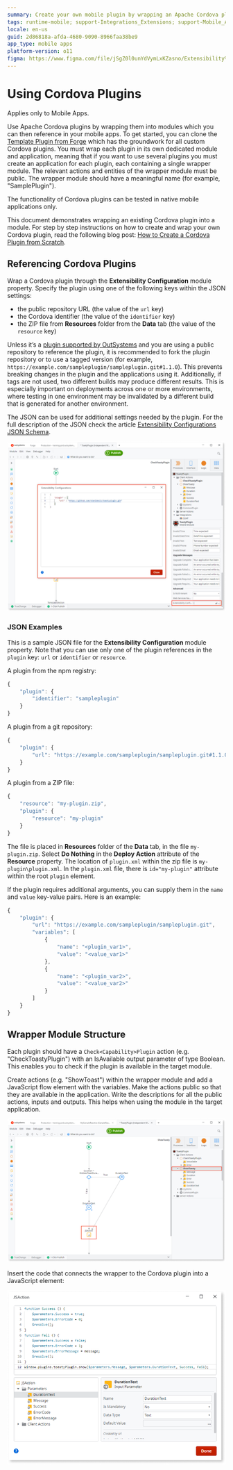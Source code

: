 ```yaml
---
summary: Create your own mobile plugin by wrapping an Apache Cordova plugin into an OutSystems module. Reference the plugin from the npm registry or git repository, or write it from zero.
tags: runtime-mobile; support-Integrations_Extensions; support-Mobile_Apps
locale: en-us
guid: 2d86818a-afda-4680-9090-8966faa38be9
app_type: mobile apps
platform-version: o11
figma: https://www.figma.com/file/jSgZ0l0unYdVymLxKZasno/Extensibility%20and%20Integration?node-id=410:32
---
```


# Using Cordova Plugins

<div class="info" markdown="1">

Applies only to Mobile Apps.

</div>

Use Apache Cordova plugins by wrapping them into modules which you can then reference in your mobile apps. To get started, you can clone the [Template Plugin from Forge](<https://www.outsystems.com/forge/component-overview/1676/template-plugin/>) which has the groundwork for all custom Cordova plugins. You must wrap each plugin in its own dedicated module and application, meaning that if you want to use several plugins you must create an application for each plugin, each containing a single wrapper module. The relevant actions and entities of the wrapper module must be public. The wrapper module should have a meaningful name (for example, "SamplePlugin").

The functionality of Cordova plugins can be tested in native mobile applications only.

This document demonstrates wrapping an existing Cordova plugin into a module. 
For step by step instructions on how to create and wrap your own Cordova plugin, read the following blog post: [How to Create a Cordova Plugin from Scratch](<https://www.outsystems.com/blog/posts/how-to-create-a-cordova-plugin-from-scratch/>).


## Referencing Cordova Plugins

Wrap a Cordova plugin through the **Extensibility Configuration** module property. Specify the plugin using one of the following keys within the JSON settings:

* the public repository URL (the value of the `url` key)
* the Cordova identifier (the value of the `identifier` key)
* the ZIP file from **Resources** folder from the **Data** tab (the value of the `resource` key)

Unless it’s a [plugin supported by OutSystems](intro.md) and you are using a public repository to reference the plugin, it is recommended to fork the plugin repository or to use a tagged version (for example, `https://example.com/sampleplugin/sampleplugin.git#1.1.0`). This prevents breaking changes in the plugin and the applications using it. Additionally, if tags are not used, two different builds may produce different results. This is especially important on deployments across one or more environments, where testing in one environment may be invalidated by a different build that is generated for another environment.

The JSON can be used for additional settings needed by the plugin. For the full description of the JSON check the article [Extensibility Configurations JSON Schema](<../../deliver-mobile/customize-mobile-app/extensibility-configurations-json-schema.md>).

![](<images/plugin-exensibility-window-ss.png>)

### JSON Examples

This is a sample JSON file for the **Extensibility Configuration** module property. Note that you can use only one of the plugin references in the `plugin` key: `url` or `identifier` or `resource`.

A plugin from the npm registry:

```javascript
{
    "plugin": {
        "identifier": "sampleplugin"
    }
}
```

A plugin from a git repository:

```javascript
{
    "plugin": {
        "url": "https://example.com/sampleplugin/sampleplugin.git#1.1.0"
    }
}
```

A plugin from a ZIP file:

```javascript
{
    "resource": "my-plugin.zip",
    "plugin": {
        "resource": "my-plugin"
    }
}
```

The file is placed in **Resources** folder of the **Data** tab, in the file `my-plugin.zip`. Select **Do Nothing** in the **Deploy Action** attribute of the **Resource** property. The location of `plugin.xml` within the zip file is `my-plugin\plugin.xml`. In the `plugin.xml` file, there is `id="my-plugin"` attribute within the root `plugin` element.

If the plugin requires additional arguments, you can supply them in the `name` and `value` key-value pairs. 
Here is an example:

```javascript
{
    "plugin": {
        "url": "https://example.com/sampleplugin/sampleplugin.git",
        "variables": [
            {
                "name": "<plugin_var1>",
                "value": "<value_var1>"
            },
            {
                "name": "<plugin_var2>",
                "value": "<value_var2>"
            }
        ]
    }
}
```

## Wrapper Module Structure

Each plugin should have a `Check<Capability>Plugin` action (e.g. "CheckToastyPlugin") with an IsAvailable output parameter of type Boolean. This enables you to check if the plugin is available in the target module.

Create actions (e.g. "ShowToast") within the wrapper module and add a JavaScript flow element with the variables. Make the actions public so that they are available in the application. Write the descriptions for all the public actions, inputs and outputs. This helps when using the module in the target application.

![](<images/plugin-exensibility-actions-ss.png>)

Insert the code that connects the wrapper to the Cordova plugin into a JavaScript element:

![](<images/plugin-exensibility-js-ss.png>)

